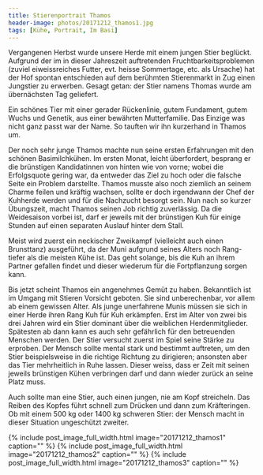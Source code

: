 ```yaml
---
title: Stierenportrait Thamos
header-image: photos/20171212_thamos1.jpg 
tags: [Kühe, Portrait, Im Basi]
---
```


Vergangenen Herbst wurde unsere Herde mit einem jungen Stier beglückt. 
Aufgrund der im in dieser Jahreszeit auftretenden Fruchtbarkeitsproblemen 
(zuviel eiweissreiches Futter, evt. heisse Sommertage, etc. als Ursache) 
hat der Hof spontan entschieden auf dem berühmten Stierenmarkt in Zug einen 
Jungstier zu erwerben. Gesagt getan: der Stier namens Thomas wurde am übernächsten Tag geliefert. 

Ein schönes Tier mit einer gerader Rückenlinie, gutem Fundament, gutem Wuchs 
und Genetik, aus einer bewährten Mutterfamilie. Das Einzige was nicht ganz 
passt war der Name. So tauften wir ihn kurzerhand in Thamos um.

Der noch sehr junge Thamos machte nun seine ersten Erfahrungen mit den schönen 
Basimilchkühen. Im ersten Monat, leicht überfordert, besprang er die brünstigen 
Kandidatinnen von hinten wie von vorne; wobei die Erfolgsquote gering war, da 
entweder das Ziel zu hoch oder die falsche Seite ein Problem darstellte. Thamos 
musste also noch ziemlich an seinem Charme feilen und kräftig wachsen, sollte 
er doch irgendwann der Chef der Kuhherde werden und für die Nachzucht besorgt sein.
Nun nach so kurzer Übungszeit, macht Thamos seinen Job richtig zuverlässig. Da 
die Weidesaison vorbei ist, darf er jeweils mit der brünstigen Kuh für einige 
Stunden auf einen separaten Auslauf hinter dem Stall.

Meist wird zuerst ein neckischer Zweikampf (vielleicht auch einen Brunsttanz) ausgeführt, 
da der Muni aufgrund seines Alters noch Rang-tiefer als die meisten Kühe ist. 
Das geht solange, bis die Kuh an ihrem Partner gefallen findet und dieser wiederum für 
die Fortpflanzung sorgen kann.

Bis jetzt scheint Thamos ein angenehmes Gemüt zu haben. Bekanntlich ist im 
Umgang mit Stieren Vorsicht geboten. Sie sind unberechenbar, vor allem ab 
einem gewissen Alter. Als junge unerfahrene Munis müssen sie sich in einer 
Herde ihren Rang Kuh für Kuh erkämpfen. Erst im Alter von zwei bis drei 
Jahren wird ein Stier dominant über die weiblichen Herdenmitglieder. 
Spätesten ab dann kann es auch sehr gefährlich für den betreuenden 
Menschen werden. Der Stier versucht zuerst im Spiel seine Stärke zu 
erproben. Der Mensch sollte mental stark und bestimmt auftreten, um den 
Stier beispielsweise in die richtige Richtung zu dirigieren; ansonsten 
aber das Tier mehrheitlich in Ruhe lassen. Dieser weiss, dass er Zeit mit 
seinen jeweils brünstigen Kühen verbringen darf und dann wieder zurück an 
seine Platz muss.

Auch sollte man eine Stier, auch einen jungen, nie am Kopf streicheln. Das 
Reiben des Kopfes führt schnell zum Drücken und dann zum Kräfteringen. Ob mit 
einem 500 kg oder 1400 kg schweren Stier: der Mensch macht in dieser Situation 
ungeschützt zweiter.

{% include post_image_full_width.html image="20171212_thamos1" caption="" %}
{% include post_image_full_width.html image="20171212_thamos2" caption="" %}
{% include post_image_full_width.html image="20171212_thamos3" caption="" %}
